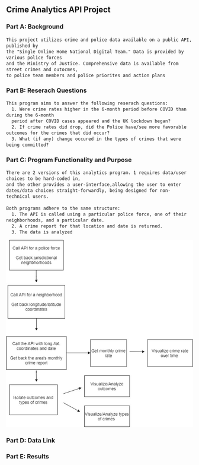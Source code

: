 ## Crime Analytics API Project

### Part A: Background
    This project utilizes crime and police data available on a public API, published by
    the "Single Online Home National Digital Team." Data is provided by various police forces
    and the Ministry of Justice. Comprehensive data is available from street crimes and outocmes, 
    to police team members and police priorites and action plans 

### Part B: Reserach Questions

    This program aims to answer the following reserach questions:
      1. Were crime rates higher in the 6-month period before COVID than during the 6-month 
      period after COVID cases appeared and the UK lockdown began? 
      2. If crime rates did drop, did the Police have/see more favorable outcomes for the crimes that did occur? 
      3. What (if any) change occured in the types of crimes that were being committed?  

### Part C: Program Functionality and Purpose
    
    There are 2 versions of this analytics program. 1 requires data/user choices to be hard-coded in,
    and the other provides a user-interface,allowing the user to enter dates/data choices straight-forwardly, being designed for non-technical users.
    
    Both programs adhere to the same structure: 
      1. The API is called using a particular police force, one of their neighborhoods, and a particular date. 
      2. A crime report for that location and date is returned. 
      3. The data is analyzed 
      

![Crime Analytics Diagram.io](/Crime_Analytics_API_Project/Crime_API_Diagram.jpg "Program Diagram")
### Part D: Data Link

### Part E: Results 

